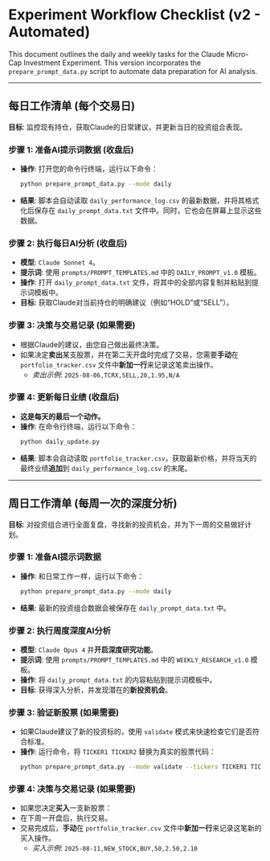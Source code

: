 # Experiment Workflow Checklist (v2 - Automated)

This document outlines the daily and weekly tasks for the Claude Micro-Cap Investment Experiment. This version incorporates the `prepare_prompt_data.py` script to automate data preparation for AI analysis.

---

## 每日工作清单 (每个交易日)

**目标**: 监控现有持仓，获取Claude的日常建议，并更新当日的投资组合表现。

### 步骤 1: 准备AI提示词数据 (收盘后)
- **操作**: 打开您的命令行终端，运行以下命令：
  ```bash
  python prepare_prompt_data.py --mode daily
  ```
- **结果**: 脚本会自动读取 `daily_performance_log.csv` 的最新数据，并将其格式化后保存在 `daily_prompt_data.txt` 文件中。同时，它也会在屏幕上显示这些数据。

### 步骤 2: 执行每日AI分析 (收盘后)
- **模型**: `Claude Sonnet 4`。
- **提示词**: 使用 `prompts/PROMPT_TEMPLATES.md` 中的 `DAILY_PROMPT_v1.0` 模板。
- **操作**: 打开 `daily_prompt_data.txt` 文件，将其中的全部内容复制并粘贴到提示词模板中。
- **目标**: 获取Claude对当前持仓的明确建议（例如“HOLD”或“SELL”）。

### 步骤 3: 决策与交易记录 (如果需要)
- 根据Claude的建议，由您自己做出最终决策。
- 如果决定**卖出**某支股票，并在第二天开盘时完成了交易，您需要**手动**在 `portfolio_tracker.csv` 文件中**新加一行**来记录这笔卖出操作。
  - *卖出示例*: `2025-08-06,TCRX,SELL,20,1.95,N/A`

### 步骤 4: 更新每日业绩 (收盘后)
- **这是每天的最后一个动作。**
- **操作**: 在命令行终端，运行以下命令：
  ```bash
  python daily_update.py
  ```
- **结果**: 脚本会自动读取 `portfolio_tracker.csv`，获取最新价格，并将当天的最终业绩**追加**到 `daily_performance_log.csv` 的末尾。

---

## 周日工作清单 (每周一次的深度分析)

**目标**: 对投资组合进行全面复盘，寻找新的投资机会，并为下一周的交易做好计划。

### 步骤 1: 准备AI提示词数据
- **操作**: 和日常工作一样，运行以下命令：
  ```bash
  python prepare_prompt_data.py --mode daily
  ```
- **结果**: 最新的投资组合数据会被保存在 `daily_prompt_data.txt` 中。

### 步骤 2: 执行周度深度AI分析
- **模型**: `Claude Opus 4` 并**开启深度研究功能**。
- **提示词**: 使用 `prompts/PROMPT_TEMPLATES.md` 中的 `WEEKLY_RESEARCH_v1.0` 模板。
- **操作**: 将 `daily_prompt_data.txt` 的内容粘贴到提示词模板中。
- **目标**: 获得深入分析，并发现潜在的**新投资机会**。

### 步骤 3: 验证新股票 (如果需要)
- 如果Claude建议了新的投资标的，使用 `validate` 模式来快速检查它们是否符合标准。
- **操作**: 运行命令，将 `TICKER1 TICKER2` 替换为真实的股票代码：
  ```bash
  python prepare_prompt_data.py --mode validate --tickers TICKER1 TICKER2
  ```

### 步骤 4: 决策与交易记录 (如果需要)
- 如果您决定**买入**一支新股票：
- 在下周一开盘后，执行交易。
- 交易完成后，**手动**在 `portfolio_tracker.csv` 文件中**新加一行**来记录这笔新的买入操作。
  - *买入示例*: `2025-08-11,NEW_STOCK,BUY,50,2.50,2.10`